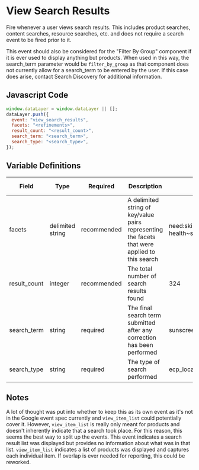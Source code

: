# View Search Results

Fire whenever a user views search results. This includes product searches, content searches, resource searches, etc. and does not require a search event to be fired prior to it.

This event should also be considered for the "Filter By Group" component if it is ever used to display anything but products. When used in this way, the search_term parameter would be `filter_by_group` as that component does not currently allow for a search_term to be entered by the user. If this case does arise, contact Search Discovery for additional information.
## Javascript Code

```js
window.dataLayer = window.dataLayer || [];
dataLayer.push({
  event: "view_search_results",
  facets: "<refinements>",
  result_count: "<result_count>",
  search_term: "<search_term>",
  search_type: "<search_type>",
});
```

## Variable Definitions

|Field|Type|Required|Description|Example|Pattern|Min Length|Max Length|Minimum|Maximum|Multiple Of|
| --- | --- | --- | --- | --- | --- | --- | --- | --- | --- | --- |
|facets|delimited string|recommended|A delimited string of key/value pairs representing the facets that were applied to this search|need:skin health\~skin_concern:acne\~featured_as:best_seller|
|result_count|integer|recommended|The total number of search results found|324|
|search_term|string|required|The final search term submitted after any correction has been performed|sunscreen|
|search_type|string|required|The type of search performed|ecp_locator,filter_by_group,product,site|

## Notes

A lot of thought was put into whether to keep this as its own event as it's not in the Google event spec currently and `view_item_list` could potentially cover it. However, `view_item_list` is really only meant for products and doesn't inherently indicate that a search took place. For this reason, this seems the best way to split up the events. This event indicates a search result list was displayed but provides no information about what was in that list. `view_item_list` indicates a list of products was displayed and captures each individual item. If overlap is ever needed for reporting, this could be reworked.
